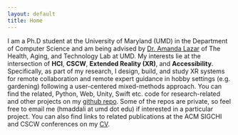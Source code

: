 ```yaml
---
layout: default
title: Home
---
```

I am a Ph.D student at the University of Maryland (UMD) in the Department of Computer Science and am being advised by [Dr. Amanda Lazar](https://amandalazar.net/index.html) of The Health, Aging, and Technology Lab at UMD. My interests lie at the intersection of **HCI**, **CSCW**, **Extended Reality (XR)**, and **Accessibility**. Specifically, as part of my research, I design, build, and study XR systems for remote collaboration and remote expert guidance in hobby settings (e.g. gardening) following a user-centered mixed-methods approach. You can find the related, Python, Web, Unity, Swift etc. code for research-related and other projects on my [github repo](https://github.com/maddalihanumateja). Some of the repos are private, so feel free to email me (hmaddali at umd dot edu) if interested in a particular project. You can also find links to related publications at the ACM SIGCHI and CSCW conferences on my [CV](https://docs.google.com/document/d/1wR2xFS3tNuiXKw5_-WMaJNH0I3x8Bl4CRBp6c6IyIdU/edit).